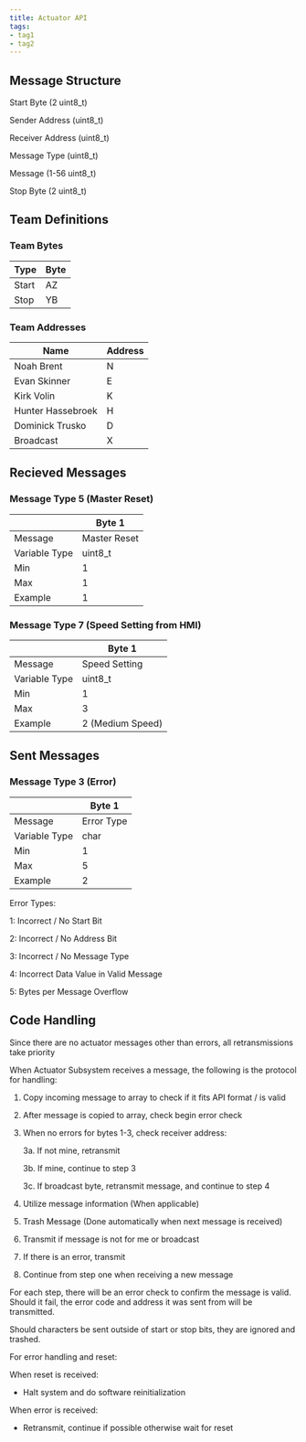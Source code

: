 ```yaml
---
title: Actuator API
tags:
- tag1
- tag2
---
```


## Message Structure

Start Byte (2 uint8_t)

Sender Address (uint8_t)

Receiver Address (uint8_t)

Message Type (uint8_t)

Message (1-56 uint8_t)

Stop Byte (2 uint8_t)

## Team Definitions

### Team Bytes

| Type |  Byte  |
| -----------| ----------- |
| Start | AZ  |
| Stop | YB |

### Team Addresses

| Name |  Address  |
| -----------| ----------- |
| Noah Brent | N  |
|Evan Skinner| E |
|Kirk Volin| K |
|Hunter Hassebroek| H |
|Dominick Trusko| D |
| Broadcast | X |

## Recieved Messages

### Message Type 5 (Master Reset)

|  |  Byte 1     |
| -----------| ----------- |
|Message| Master Reset  |
|Variable Type| uint8_t |
|Min| 1 |
|Max| 1 |
|Example| 1 |

### Message Type 7 (Speed Setting from HMI)

|  |  Byte 1     |
| -----------| ----------- |
|Message| Speed Setting  |
|Variable Type| uint8_t  |
|Min|  1 |
|Max|  3 |
|Example| 2 (Medium Speed)|

## Sent Messages

### Message Type 3 (Error)

|  |  Byte 1     | 
| -----------| ----------- | 
|Message| Error Type |
|Variable Type| char | uint8_t  |
|Min| 1  | 
|Max| 5 | 
|Example| 2  |

Error Types:

1: Incorrect / No Start Bit

2: Incorrect / No Address Bit

3: Incorrect / No Message Type

4: Incorrect Data Value in Valid Message

5: Bytes per Message Overflow

## Code Handling

Since there are no actuator messages other than errors, all retransmissions take priority

When Actuator Subsystem receives a message, the following is the protocol for handling:

1. Copy incoming message to array to check if it fits API format / is valid
2. After message is copied to array, check begin error check
3. When no errors for bytes 1-3, check receiver address:

    3a. If not mine, retransmit

    3b. If mine, continue to step 3

    3c. If broadcast byte, retransmit message, and continue to step 4
    
4. Utilize message information (When applicable)
5. Trash Message (Done automatically when next message is received)
6. Transmit if message is not for me or broadcast
7. If there is an error, transmit
8. Continue from step one when receiving a new message

For each step, there will be an error check to confirm the message is valid. Should it fail, the error code and address it was sent from will be transmitted.

Should characters be sent outside of start or stop bits, they are ignored and trashed.

For error handling and reset:

When reset is received:

- Halt system and do software reinitialization

When error is received:

- Retransmit, continue if possible otherwise wait for reset